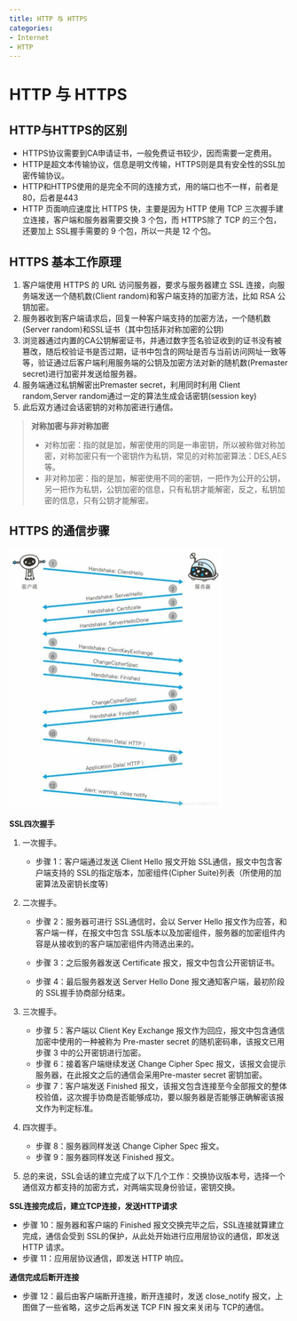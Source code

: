 ```yaml
---
title: HTTP 与 HTTPS
categories:
- Internet
- HTTP
---
```

# HTTP 与 HTTPS

## HTTP与HTTPS的区别

- HTTPS协议需要到CA申请证书，一般免费证书较少，因而需要一定费用。
- HTTP是超文本传输协议，信息是明文传输，HTTPS则是具有安全性的SSL加密传输协议。
- HTTP和HTTPS使用的是完全不同的连接方式，用的端口也不一样，前者是80，后者是443
- HTTP 页面响应速度比 HTTPS 快，主要是因为 HTTP 使用 TCP 三次握手建立连接，客户端和服务器需要交换 3 个包，而 HTTPS除了 TCP 的三个包，还要加上 SSL握手需要的 9 个包，所以一共是 12 个包。

## HTTPS 基本工作原理

1. 客户端使用 HTTPS 的 URL 访问服务器，要求与服务器建立 SSL 连接，向服务端发送一个随机数(Client random)和客户端支持的加密方法，比如 RSA 公钥加密。
2. 服务器收到客户端请求后，回复一种客户端支持的加密方法，一个随机数(Server random)和SSL证书（其中包括非对称加密的公钥)
3. 浏览器通过内置的CA公钥解密证书，并通过数字签名验证收到的证书没有被篡改，随后校验证书是否过期，证书中包含的网址是否与当前访问网址一致等等，验证通过后客户端利用服务端的公钥及加密方法对新的随机数(Premaster secret)进行加密并发送给服务器。
4. 服务端通过私钥解密出Premaster secret，利用同时利用 Client random,Server random通过一定的算法生成会话密钥(session key)
5. 此后双方通过会话密钥的对称加密进行通信。

> **对称加密与非对称加密**
>
> - 对称加密：指的就是加，解密使用的同是一串密钥，所以被称做对称加密，对称加密只有一个密钥作为私钥，常见的对称加密算法：DES,AES等。
> - 非对称加密：指的是加，解密使用不同的密钥，一把作为公开的公钥，另一把作为私钥，公钥加密的信息，只有私钥才能解密，反之，私钥加密的信息，只有公钥才能解密。
>

## HTTPS 的通信步骤

<img src="https://raw.githubusercontent.com/LuShan123888/Files/main/Pictures/20210707134233.png" alt="2020042800445749" style="zoom:50%;" />

**SSL四次握手**

1. 一次握手。

    - 步骤 1：客户端通过发送 Client Hello 报文开始 SSL通信，报文中包含客户端支持的 SSL的指定版本，加密组件(Cipher Suite)列表（所使用的加密算法及密钥长度等)

2. 二次握手。

    - 步骤 2：服务器可进行 SSL通信时，会以 Server Hello 报文作为应答，和客户端一样，在报文中包含 SSL版本以及加密组件，服务器的加密组件内容是从接收到的客户端加密组件内筛选出来的。

    - 步骤 3：之后服务器发送 Certificate 报文，报文中包含公开密钥证书。

    - 步骤 4：最后服务器发送 Server Hello Done 报文通知客户端，最初阶段的 SSL握手协商部分结束。

3. 三次握手。

    - 步骤 5：客户端以 Client Key Exchange 报文作为回应，报文中包含通信加密中使用的一种被称为 Pre-master secret 的随机密码串，该报文已用步骤 3 中的公开密钥进行加密。
    - 步骤 6：接着客户端继续发送 Change Cipher Spec 报文，该报文会提示服务器，在此报文之后的通信会采用Pre-master secret 密钥加密。
    - 步骤 7：客户端发送 Finished 报文，该报文包含连接至今全部报文的整体校验值，这次握手协商是否能够成功，要以服务器是否能够正确解密该报文作为判定标准。

4. 四次握手。

    - 步骤 8：服务器同样发送 Change Cipher Spec 报文。
    - 步骤 9：服务器同样发送 Finished 报文。

5. 总的来说，SSL会话的建立完成了以下几个工作：交换协议版本号，选择一个通信双方都支持的加密方式，对两端实现身份验证，密钥交换。

**SSL连接完成后，建立TCP连接，发送HTTP请求**

- 步骤 10：服务器和客户端的 Finished 报文交换完毕之后，SSL连接就算建立完成，通信会受到 SSL的保护，从此处开始进行应用层协议的通信，即发送 HTTP 请求。
- 步骤 11：应用层协议通信，即发送 HTTP 响应。

**通信完成后断开连接**

- 步骤 12：最后由客户端断开连接，断开连接时，发送 close_notify 报文，上图做了一些省略，这步之后再发送 TCP FIN 报文来关闭与 TCP的通信。
